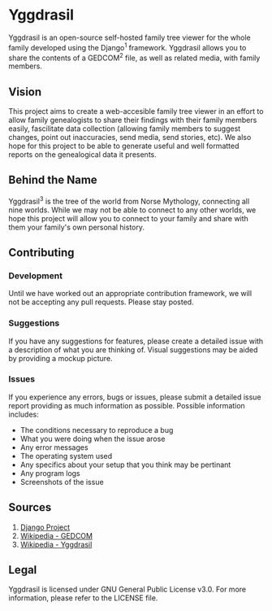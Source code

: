 # Yggdrasil
Yggdrasil is an open-source self-hosted family tree viewer for the whole family developed using the Django<sup>1</sup> framework. Yggdrasil allows you to share the contents of a GEDCOM<sup>2</sup> file, as well as related media, with family members.

## Vision
This project aims to create a web-accesible family tree viewer in an effort to allow family genealogists to share their findings with their family members easily, fascilitate data collection (allowing family members to suggest changes, point out inaccuracies, send media, send stories, etc). We also hope for this project to be able to generate useful and well formatted reports on the genealogical data it presents.

## Behind the Name
Yggdrasil<sup>3</sup> is the tree of the world from Norse Mythology, connecting all nine worlds. While we may not be able to connect to any other worlds, we hope this project will allow you to connect to your family and share with them your family's own personal history.

## Contributing
### Development
Until we have worked out an appropriate contribution framework, we will not be accepting any pull requests. Please stay posted.

### Suggestions
If you have any suggestions for features, please create a detailed issue with a description of what you are thinking of. Visual suggestions may be aided by providing a mockup picture.

### Issues
If you experience any errors, bugs or issues, please submit a detailed issue report providing as much information as possible. Possible information includes:
* The conditions necessary to reproduce a bug
* What you were doing when the issue arose
* Any error messages
* The operating system used
* Any specifics about your setup that you think may be pertinant
* Any program logs
* Screenshots of the issue

## Sources
1. [Django Project](https://www.djangoproject.com/)
2. [Wikipedia - GEDCOM](https://en.wikipedia.org/wiki/GEDCOM)
3. [Wikipedia - Yggdrasil](https://en.wikipedia.org/wiki/Yggdrasil)

## Legal
Yggdrasil is licensed under GNU General Public License v3.0. For more information, please refer to the LICENSE file.
